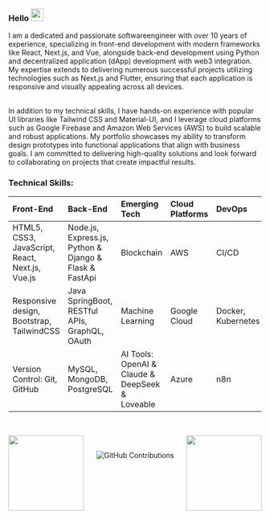 ### Hello <img src="https://media.giphy.com/media/hvRJCLFzcasrR4ia7z/giphy.gif" width="25px">
I am a dedicated and passionate softwareengineer with over 10 years of experience, specializing in front-end development with modern frameworks like React, Next.js, and Vue, alongside back-end development using Python and decentralized application (dApp) development with web3 integration. My expertise extends to delivering numerous successful projects utilizing technologies such as Next.js and Flutter, ensuring that each application is responsive and visually appealing across all devices.
<br>
<br>

In addition to my technical skills, I have hands-on experience with popular UI libraries like Tailwind CSS and Material-UI, and I leverage cloud platforms such as Google Firebase and Amazon Web Services (AWS) to build scalable and robust applications. My portfolio showcases my ability to transform design prototypes into functional applications that align with business goals. I am committed to delivering high-quality solutions and look forward to collaborating on projects that create impactful results.

### Technical Skills:


| Front-End                                       | Back-End                                              | Emerging Tech                                             | Cloud Platforms | DevOps     |
| :---------------------------------------------- | :-----------------------------------------------------| :-------------------------------------------------------- | :-------------- | :--------- |
| HTML5, CSS3, JavaScript, React, Next.js, Vue.js | Node.js, Express.js, Python & Django & Flask & FastApi| Blockchain                                                | AWS             | CI/CD      |
| Responsive design, Bootstrap, TailwindCSS       | Java SpringBoot, RESTful APIs, GraphQL, OAuth         | Machine Learning                                          | Google Cloud    | Docker, Kubernetes|
| Version Control: Git, GitHub                    | MySQL, MongoDB, PostgreSQL                            | AI Tools: OpenAI & Claude & DeepSeek & Loveable           | Azure           | n8n       |
                                                                                                                                                                     

<!-- - 💬 Telegram : [@pdev217](https://t.me/pdev217/);
- 📝 Email : sgirad86@gmail.com -->

<!-- 💗 **My Favorites Techs:**

![](https://img.shields.io/badge/Framework-React-informational?style=flat&logo=react&logoColor=white&color=3bac3a)
![](https://img.shields.io/badge/Framework-React-informational?style=flat&logo=react&logoColor=white&color=3bac3a)
![](https://img.shields.io/badge/Framework-Vue-informational?style=flat&logo=vue.js&logoColor=white&color=3bac3a)
![](https://img.shields.io/badge/Framework-Angular-informational?style=flat&logo=angular&logoColor=white&color=3bac3a)
![](https://img.shields.io/badge/Language-JavaScript-informational?style=flat&logo=javascript&logoColor=white&color=3bac3a)
![](https://img.shields.io/badge/Language-TypeScript-informational?style=flat&logo=typescript&logoColor=white&color=3bac3a)
![](https://img.shields.io/badge/Language-PHP-informational?style=flat&logo=php&logoColor=white&color=3bac3a)
![](https://img.shields.io/badge/Language-Laravel-informational?style=flat&logo=laravel&logoColor=white&color=3bac3a)
![](https://img.shields.io/badge/CI/CD-Github_Action-informational?style=flat&logo=github&logoColor=white&color=3bac3a)
![](https://img.shields.io/badge/Database-PostgreSQL-informational?style=flat&logo=postgresql&logoColor=white&color=3bac3a)
![](https://img.shields.io/badge/Database-MySQL-informational?style=flat&logo=mysql&logoColor=white&color=3bac3a)
![](https://img.shields.io/badge/Database-MongoDB-informational?style=flat&logo=mongodb&logoColor=white&color=3bac3a)
![](https://img.shields.io/badge/Shell-Bash-informational?style=flat&logo=gnu-bash&logoColor=white&color=3bac3a)
![](https://img.shields.io/badge/Tools-Docker-informational?style=flat&logo=docker&logoColor=white&color=3bac3a) -->

<br/>


<!-- <p align="center">
    <a href="https://www.buymeacoffee.com/pdev" target="_blank"><img src="https://www.buymeacoffee.com/assets/img/custom_images/orange_img.png" alt="Buy Me A Coffee" style="height: 41px !important;width: 174px !important;box-shadow: 0px 3px 2px 0px rgba(190, 190, 190, 0.5) !important;-webkit-box-shadow: 0px 3px 2px 0px rgba(190, 190, 190, 0.5) !important;" ></a>
</p> -->

<!-- [![Tanishka's github activity graph](https://activity-graph.herokuapp.com/graph?username=FullstackWEB-developer&theme=github&count_private=true&area=true&hide_border=true)](https://activity-graph.herokuapp.com/graph?username=FullstackWEB-developer&theme=github&count_private=true) -->

<div align="center"/>



<div>
<img style="height: 150px" align="left" src="https://github-readme-stats.vercel.app/api?username=adamalston&hide=html&hide_title=true&show_icons=true&count_private=true&layout=compact&theme=maroongold&include_all_commits=true" /><!-- wi*quL3fcV -->

<img style="height: 150px" align="right" src="https://github-readme-stats.vercel.app/api/top-langs/?username=superalive1005&layout=compact&theme=maroongold&include_all_commits=true" /> <br/>
</div>


![GitHub Contributions](https://github-readme-streak-stats.herokuapp.com/?&theme=ayu-mirage&user=adamalston)
